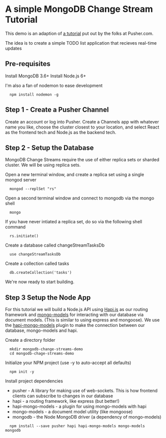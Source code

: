 # A simple MongoDB Change Stream Tutorial
This demo is an adaption of [a tutorial](https://pusher.com/tutorials/mongodb-change-streams) put out by the folks at Pusher.com. 

The idea is to create a simple TODO list application that recieves real-time updates

## Pre-requisites
Install MongoDB 3.6+
Install Node.js 6+

I'm also a fan of nodemon to ease development

```
  npm install nodemon -g
```

## Step 1 - Create a Pusher Channel
Create an account or log into Pusher. Create a Channels app with whatever name you like, choose the cluster closest to your location, and select React as the frontend tech and Node.js as the backend tech.

## Step 2 - Setup the Database
MongoDB Change Streams require the use of either replica sets or sharded cluster. We will be using replica sets.

Open a new terminal window, and create a replica set using a single mongod server

```
  mongod --replSet "rs"
```

Open a second terminal window and connect to mongodb via the mongo shell

```
  mongo
```

If you have never intiated a replica set, do so via the following shell command

```
  rs.initiate()
```

Create a database called changeStreamTasksDb

```
  use changeStreamTasksDb
```

Create a collection called tasks

```
  db.createCollection('tasks')
```

We're now ready to start building.

## Step 3 Setup the Node App

For this tutorial we will build a Node.js API using [Hapi.js](https://hapijs.com/) as our routing framework and [mongo-models](https://github.com/jedireza/mongo-models) for interacting with our database via document models. (This is similar to using express and mongoose). We use the [hapi-mongo-models](https://github.com/jedireza/hapi-mongo-models) plugin to make the connection between our database, mongo-models and hapi.

Create a directory folder

```
  mkdir mongodb-change-streams-demo
  cd mongodb-chage-streams-demo
```

Initialize your NPM project (use -y to auto-accept all defaults)

```
  npm init -y
```

Install project dependencies

* pusher - A library for making use of web-sockets. This is how frontend clients can subscribe to changes in our database
* hapi - a routing framework, like express (but better!)
* hapi-mongo-models - a plugin for using mongo-models with hapi
* mongo-models - a document model utility (like mongoose)
* mongodb - the Node MongoDB driver (a dependency of mongo-models)

```
  npm install --save pusher hapi hapi-mongo-models mongo-models mongodb
```


